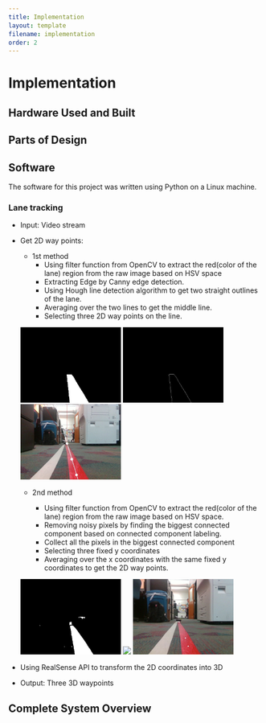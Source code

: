 ```yaml
---
title: Implementation
layout: template
filename: implementation
order: 2
--- 
```


# Implementation


## Hardware Used and Built

## Parts of Design

## Software
The software for this project was written using Python on a Linux machine.
### Lane tracking
- Input: Video stream
- Get 2D way points:
  - 1st method
    - Using filter function from OpenCV to extract the red(color of the lane) region from the raw image based on  HSV space
    - Extracting Edge by Canny edge detection.
    - Using Hough line detection algorithm to get two straight outlines of the lane.
    - Averaging over the two lines to get the middle line.
    - Selecting three 2D way points on the line.
    <p float="left">
  <img src="images/pasted image 0.png" width="200" />
  <img src="images/line.png" width="200" /> 
  <img src="images/point.png" width="200" />
  
  - 2nd method
    - Using filter function from OpenCV to extract the red(color of the lane) region from the raw image based on  HSV space.
    - Removing noisy pixels by finding the biggest connected component based on connected component labeling.
    - Collect all the pixels in the biggest connected component
    - Selecting three fixed y coordinates
    - Averaging over the x coordinates with the same fixed y coordinates to get the 2D way points.
    
    <p float="left">
  <img src="images/method2_white.png" width="200" />
  <img src="method2_largest.png" width="200" /> 
  <img src="images/method2_final.png" width="200" />

 - Using RealSense API to transform the 2D coordinates into 3D
 - Output: Three 3D waypoints
  

## Complete System Overview
